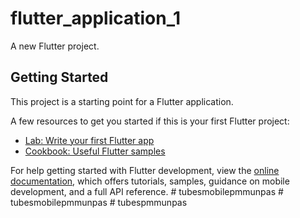 # flutter_application_1

A new Flutter project.

## Getting Started

This project is a starting point for a Flutter application.

A few resources to get you started if this is your first Flutter project:

- [Lab: Write your first Flutter app](https://docs.flutter.dev/get-started/codelab)
- [Cookbook: Useful Flutter samples](https://docs.flutter.dev/cookbook)

For help getting started with Flutter development, view the
[online documentation](https://docs.flutter.dev/), which offers tutorials,
samples, guidance on mobile development, and a full API reference.
#   t u b e s m o b i l e p m m u n p a s  
 #   t u b e s m o b i l e p m m u n p a s  
 #   t u b e s p m m u n p a s  
 